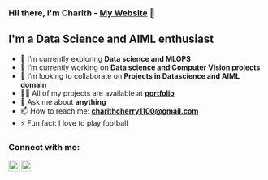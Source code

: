 ### Hii there, I'm Charith - [My Website](https://pc-website.netlify.app/) 👋
 

## I'm a Data Science and AIML enthusiast

- 🌱 I’m currently exploring **Data science and MLOPS**
- 🔭 I’m currently working on **Data science and Computer Vision projects**
- 👯 I’m looking to collaborate on **Projects in Datascience and AIML domain**
- 👨‍💻 All of my projects are available at **[portfolio](https://github.com/charithcherry?tab=repositories)**
- 💬 Ask me about **anything**
- 📫 How to reach me: **charithcherry1100@gmail.com**
- ⚡ Fun fact: I love to play football 

### Connect with me:

[<img align="left" alt="codeSTACKr | LinkedIn" width="22px" src="https://cdn.jsdelivr.net/npm/simple-icons@v3/icons/linkedin.svg" />](https://www.linkedin.com/in/p-charith-0068281aa/)
[<img align="left" alt="codeSTACKr | Instagram" width="22px" src="https://cdn.jsdelivr.net/npm/simple-icons@v3/icons/instagram.svg" />](https://www.instagram.com/charith_cherry01/)

<br />

